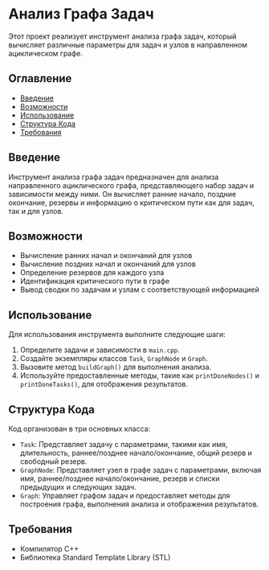 # Анализ Графа Задач

Этот проект реализует инструмент анализа графа задач, который вычисляет различные параметры для задач и узлов в направленном ациклическом графе.

## Оглавление

- [Введение](#введение)
- [Возможности](#возможности)
- [Использование](#использование)
- [Структура Кода](#структура-кода)
- [Требования](#требования)

## Введение

Инструмент анализа графа задач предназначен для анализа направленного ациклического графа, представляющего набор задач и зависимости между ними. Он вычисляет ранние начало, поздние окончание, резервы и информацию о критическом пути как для задач, так и для узлов.

## Возможности

- Вычисление ранних начал и окончаний для узлов
- Вычисление поздних начал и окончаний для узлов
- Определение резервов для каждого узла
- Идентификация критического пути в графе
- Вывод сводки по задачам и узлам с соответствующей информацией

## Использование

Для использования инструмента выполните следующие шаги:

1. Определите задачи и зависимости в `main.cpp`.
2. Создайте экземпляры классов `Task`, `GraphNode` и `Graph`.
3. Вызовите метод `buildGraph()` для выполнения анализа.
4. Используйте предоставленные методы, такие как `printDoneNodes()` и `printDoneTasks()`, для отображения результатов.

## Структура Кода

Код организован в три основных класса:

- `Task`: Представляет задачу с параметрами, такими как имя, длительность, раннее/позднее начало/окончание, общий резерв и свободный резерв.
- `GraphNode`: Представляет узел в графе задач с параметрами, включая имя, раннее/позднее начало/окончание, резерв и списки предыдущих и следующих задач.
- `Graph`: Управляет графом задач и предоставляет методы для построения графа, выполнения анализа и отображения результатов.

## Требования

- Компилятор C++
- Библиотека Standard Template Library (STL)
